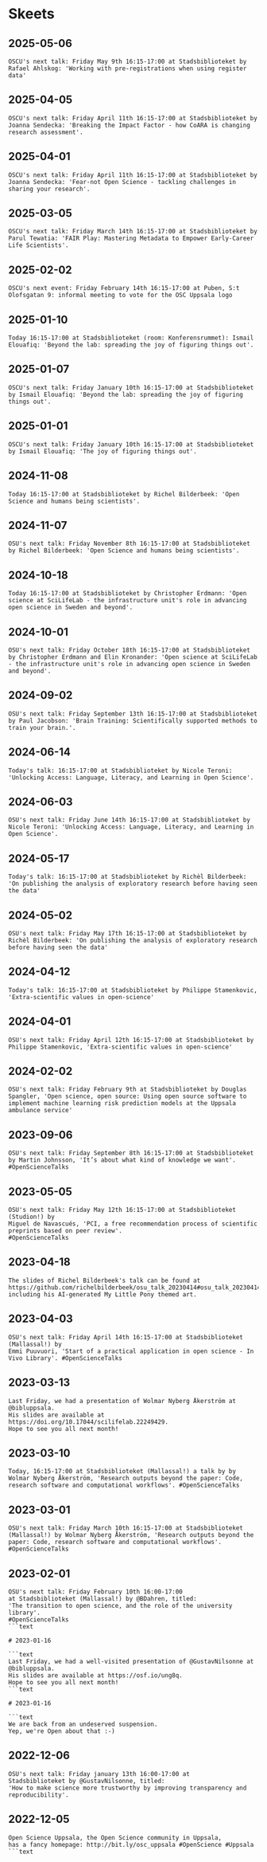 # Skeets

## 2025-05-06

```text
OSCU's next talk: Friday May 9th 16:15-17:00 at Stadsbiblioteket by Rafael Ahlskog: 'Working with pre-registrations when using register data'
```


## 2025-04-05

```text
OSCU's next talk: Friday April 11th 16:15-17:00 at Stadsbiblioteket by Joanna Sendecka: 'Breaking the Impact Factor - how CoARA is changing research assessment'.
```


## 2025-04-01

```text
OSCU's next talk: Friday April 11th 16:15-17:00 at Stadsbiblioteket by Joanna Sendecka: 'Fear-not Open Science - tackling challenges in sharing your research'.
```


## 2025-03-05

```text
OSCU's next talk: Friday March 14th 16:15-17:00 at Stadsbiblioteket by Parul Tewatia: 'FAIR Play: Mastering Metadata to Empower Early-Career Life Scientists'.
```

## 2025-02-02

```text
OSCU's next event: Friday February 14th 16:15-17:00 at Puben, S:t Olofsgatan 9: informal meeting to vote for the OSC Uppsala logo
```

## 2025-01-10

```text
Today 16:15-17:00 at Stadsbiblioteket (room: Konferensrummet): Ismail Elouafiq: 'Beyond the lab: spreading the joy of figuring things out'.
```

## 2025-01-07

```text
OSCU's next talk: Friday January 10th 16:15-17:00 at Stadsbiblioteket by Ismail Elouafiq: 'Beyond the lab: spreading the joy of figuring things out'.
```

## 2025-01-01

```text
OSCU's next talk: Friday January 10th 16:15-17:00 at Stadsbiblioteket by Ismail Elouafiq: 'The joy of figuring things out'.
```

## 2024-11-08

```text
Today 16:15-17:00 at Stadsbiblioteket by Richel Bilderbeek: 'Open Science and humans being scientists'.
```

## 2024-11-07

```text
OSU's next talk: Friday November 8th 16:15-17:00 at Stadsbiblioteket by Richel Bilderbeek: 'Open Science and humans being scientists'.
```

## 2024-10-18

```text
Today 16:15-17:00 at Stadsbiblioteket by Christopher Erdmann: 'Open science at SciLifeLab - the infrastructure unit's role in advancing open science in Sweden and beyond'.
```

## 2024-10-01

```text
OSU's next talk: Friday October 18th 16:15-17:00 at Stadsbiblioteket by Christopher Erdmann and Elin Kronander: 'Open science at SciLifeLab - the infrastructure unit's role in advancing open science in Sweden and beyond'.
```

## 2024-09-02

```text
OSU's next talk: Friday September 13th 16:15-17:00 at Stadsbiblioteket by Paul Jacobson: 'Brain Training: Scientifically supported methods to train your brain.'.
```


## 2024-06-14

```text
Today's talk: 16:15-17:00 at Stadsbiblioteket by Nicole Teroni: 'Unlocking Access: Language, Literacy, and Learning in Open Science'.
```


## 2024-06-03

```text
OSU's next talk: Friday June 14th 16:15-17:00 at Stadsbiblioteket by Nicole Teroni: 'Unlocking Access: Language, Literacy, and Learning in Open Science'.
```

## 2024-05-17

```text
Today's talk: 16:15-17:00 at Stadsbiblioteket by Richèl Bilderbeek: 'On publishing the analysis of exploratory research before having seen the data'
```

## 2024-05-02

```text
OSU's next talk: Friday May 17th 16:15-17:00 at Stadsbiblioteket by Richèl Bilderbeek: 'On publishing the analysis of exploratory research before having seen the data'
```


## 2024-04-12

```text
Today's talk: 16:15-17:00 at Stadsbiblioteket by Philippe Stamenkovic, 'Extra-scientific values in open-science'
```

## 2024-04-01

```text
OSU's next talk: Friday April 12th 16:15-17:00 at Stadsbiblioteket by Philippe Stamenkovic, 'Extra-scientific values in open-science'
```

## 2024-02-02

```text
OSU's next talk: Friday February 9th at Stadsbiblioteket by Douglas Spangler, 'Open science, open source: Using open source software to implement machine learning risk prediction models at the Uppsala ambulance service'
```

## 2023-09-06

```text
OSU's next talk: Friday September 8th 16:15-17:00 at Stadsbiblioteket by Martin Johnsson, 'It’s about what kind of knowledge we want'. #OpenScienceTalks
```


## 2023-05-05

```text
OSU's next talk: Friday May 12th 16:15-17:00 at Stadsbiblioteket (Studion!) by 
Miguel de Navascués, 'PCI, a free recommendation process of scientific preprints based on peer review'. 
#OpenScienceTalks
```


## 2023-04-18

```text
The slides of Richel Bilderbeek's talk can be found at https://github.com/richelbilderbeek/osu_talk_20230414#osu_talk_20230414, including his AI-generated My Little Pony themed art.
```

## 2023-04-03

```text
OSU's next talk: Friday April 14th 16:15-17:00 at Stadsbiblioteket (Mallassal!) by 
Emmi Puuvuori, 'Start of a practical application in open science - In Vivo Library'. #OpenScienceTalks
```

## 2023-03-13

```text
Last Friday, we had a presentation of Wolmar Nyberg Åkerström at @bibluppsala. 
His slides are available at  https://doi.org/10.17044/scilifelab.22249429. 
Hope to see you all next month!
```

## 2023-03-10

```text
Today, 16:15-17:00 at Stadsbiblioteket (Mallassal!) a talk by by Wolmar Nyberg Åkerström, 'Research outputs beyond the paper: Code, research software and computational workflows'. #OpenScienceTalks
```

## 2023-03-01

```text
OSU's next talk: Friday March 10th 16:15-17:00 at Stadsbiblioteket (Mallassal!) by Wolmar Nyberg Åkerström, 'Research outputs beyond the paper: Code, research software and computational workflows'. #OpenScienceTalks
```


## 2023-02-01

```text
OSU's next talk: Friday February 10th 16:00-17:00 
at Stadsbiblioteket (Mallassal!) by @BDahren, titled: 
'The transition to open science, and the role of the university library'.
#OpenScienceTalks
```text

# 2023-01-16

```text
Last Friday, we had a well-visited presentation of @GustavNilsonne at @bibluppsala. 
His slides are available at https://osf.io/ung8q. 
Hope to see you all next month!
```text

# 2023-01-16

```text
We are back from an undeserved suspension. 
Yep, we're Open about that :-)
```

## 2022-12-06

```text
OSU's next talk: Friday january 13th 16:00-17:00 at 
Stadsbiblioteket by @GustavNilsonne, titled: 
'How to make science more trustworthy by improving transparency and reproducibility'.
```

## 2022-12-05

```text
Open Science Uppsala, the Open Science community in Uppsala, 
has a fancy homepage: http://bit.ly/osc_uppsala #OpenScience #Uppsala
```text
